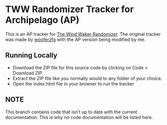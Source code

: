 # TWW Randomizer Tracker for Archipelago (AP)

This is an AP tracker for [The Wind Waker Randomizer](https://archipelago.gg/games/The%20Wind%20Waker). The original tracker was made by [wooferzfg](https://github.com/wooferzfg/tww-rando-tracker) with the AP version being modified by me.

## Running Locally

* Download the ZIP file for this source code by clicking on Code > Download ZIP
* Extract the ZIP file like you normally would to any folder of your choice.
* Open the index.html file in your browser to run the tracker

## NOTE

This branch contains code that isn't up to date with the current documentation. This is why no code documentation will be listed here.
